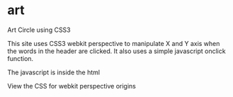 # art
Art Circle using CSS3

This site uses CSS3 webkit perspective to manipulate X and Y axis when the words in the header are clicked. It also uses a simple javascript onclick function. 

The javascript is inside the html

View the CSS for webkit perspective origins
